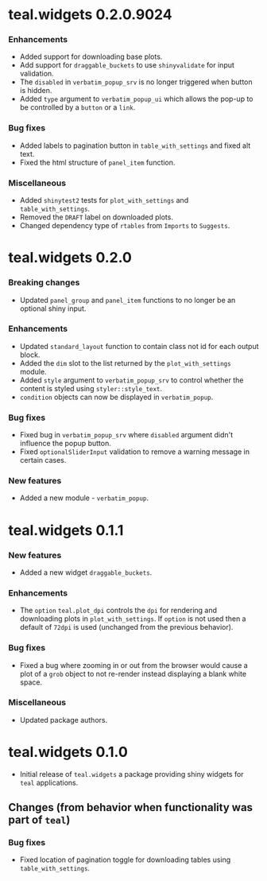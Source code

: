 # teal.widgets 0.2.0.9024

### Enhancements
* Added support for downloading base plots.
* Add support for `draggable_buckets` to use `shinyvalidate` for input validation.
* The `disabled` in `verbatim_popup_srv` is no longer triggered when button is hidden.
* Added `type` argument to `verbatim_popup_ui` which allows the pop-up to be controlled by a `button` or a `link`.

### Bug fixes
* Added labels to pagination button in `table_with_settings` and fixed alt text.
* Fixed the html structure of `panel_item` function.

### Miscellaneous
* Added `shinytest2` tests for `plot_with_settings` and `table_with_settings`.
* Removed the `DRAFT` label on downloaded plots.
* Changed dependency type of `rtables` from `Imports` to `Suggests`.

# teal.widgets 0.2.0

### Breaking changes
* Updated `panel_group` and `panel_item` functions to no longer be an optional shiny input.

### Enhancements
* Updated `standard_layout` function to contain class not id for each output block.
* Added the `dim` slot to the list returned by the `plot_with_settings` module.
* Added `style` argument to `verbatim_popup_srv` to control whether the content is styled using `styler::style_text`.
* `condition` objects can now be displayed in `verbatim_popup`.

### Bug fixes
* Fixed bug in `verbatim_popup_srv` where `disabled` argument didn't influence the popup button. 
* Fixed `optionalSliderInput` validation to remove a warning message in certain cases.

### New features
* Added a new module - `verbatim_popup`.

# teal.widgets 0.1.1

### New features
* Added a new widget `draggable_buckets`.

### Enhancements
* The `option` `teal.plot_dpi` controls the `dpi` for rendering and downloading plots in `plot_with_settings`. If `option` is not used then a default of `72dpi` is used (unchanged from the previous behavior).

### Bug fixes
* Fixed a bug where zooming in or out from the browser would cause a plot of a `grob` object to not re-render instead displaying a blank white space.

### Miscellaneous
* Updated package authors.

# teal.widgets 0.1.0

* Initial release of `teal.widgets` a package providing shiny widgets for `teal` applications.

## Changes (from behavior when functionality was part of `teal`)

### Bug fixes
* Fixed location of pagination toggle for downloading tables using `table_with_settings`.
